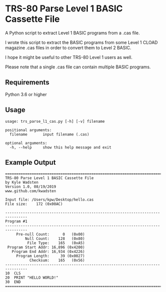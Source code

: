 # TRS-80 Parse Level 1 BASIC Cassette File

A Python script to extract Level 1 BASIC programs from a .cas file.

I wrote this script to extract the BASIC programs from some Level 1 CLOAD magazine .cas files in order to convert them to Level 2 BASIC.

I hope it might be useful to other TRS-80 Level 1 users as well.

Please note that a single .cas file can contain multiple BASIC programs.

## Requirements

Python 3.6 or higher

## Usage
    usage: trs_parse_l1_cas.py [-h] [-v] filename

    positional arguments:
      filename       input filename (.cas)

    optional arguments:
      -h, --help     show this help message and exit
  
## Example Output
    ================================================================================
    TRS-80 Parse Level 1 BASIC Cassette File
    by Kyle Wadsten
    Version 1.0, 08/19/2019
    www.github.com/kwadsten

    Input file: /Users/kpw/Desktop/hello.cas
    File size:    172 (0x00AC)

    --------------------------------------------------------------------------------
    Program #1
    --------------------------------------------------------------------------------
         Pre-null Count:      0   (0x00)
             Null Count:    128   (0x80)
              File Type:    165   (0xA5)
     Program Start Addr: 16,896 (0x4200)
       Program End Addr: 16,934 (0x4226)
         Program Length:     39 (0x0027)
               Checksum:    165   (0x56)
    --------------------------------------------------------------------------------
    10  CLS
    20  PRINT "HELLO WORLD!"
    30  END
    ================================================================================

